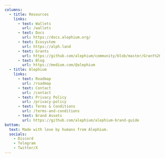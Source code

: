 ```yaml
---
columns:
  - title: Resources
    links:
      - text: Wallets
        url: /wallets
      - text: Docs
        url: https://docs.alephium.org/
      - text: Ecosystem
        url: https://alph.land
      - text: Grants
        url: https://github.com/alephium/community/blob/master/Grant%26RewardProgram.md
      - text: Blog
        url: https://medium.com/@alephium
  - title: Alephium
    links:
      - text: Roadmap
        url: /roadmap
      - text: Contact
        url: /contact
      - text: Privacy Policy
        url: /privacy-policy
      - text: Terms & Conditions
        url: /terms-and-conditions
      - text: Brand Assets
        url: https://github.com/alephium/alephium-brand-guide
bottom:
  text: Made with love️ by humans from Alephium.
  socials:
    - Discord
    - Telegram
    - Twitter/X
---
```

